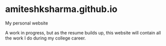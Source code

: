 # amiteshksharma.github.io
My personal website

A work in progress, but as the resume builds up, this website will contain all
the work I do during my college career.
